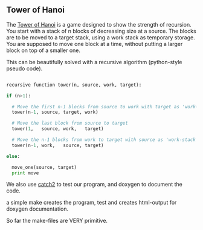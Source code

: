 ## Tower of Hanoi

The [Tower of Hanoi][tower] is a game designed to show the strength of recursion. You start with a stack of n blocks of decreasing size at a source. The blocks are to be moved to a target stack, using a work stack as temporary storage. You are supposed to move one block at a time, without putting a larger block on top of a smaller one.

This can be beautifully solved with a recursive algorithm (python-style pseudo code).

```python

recursive function tower(n, source, work, target):

if (n>1):

  # Move the first n-1 blocks from source to work with target as 'work-stack'
  tower(n-1, source, target, work)

  # Move the last block from source to target
  tower(1,   source, work,   target)

  # Move the n-1 blocks from work to target with source as 'work-stack'
  tower(n-1, work,   source, target)

else:

  move_one(source, target)
  print move

```

We also use [catch2] to test our program, and doxygen to document the code.

a simple make creates the program, test and creates html-output for doxygen documentation.

So far the make-files are VERY primitive.

[tower]: https://en.wikipedia.org/wiki/Tower_of_Hanoi
[catch2]: https://github.com/catchorg/Catch2/releases